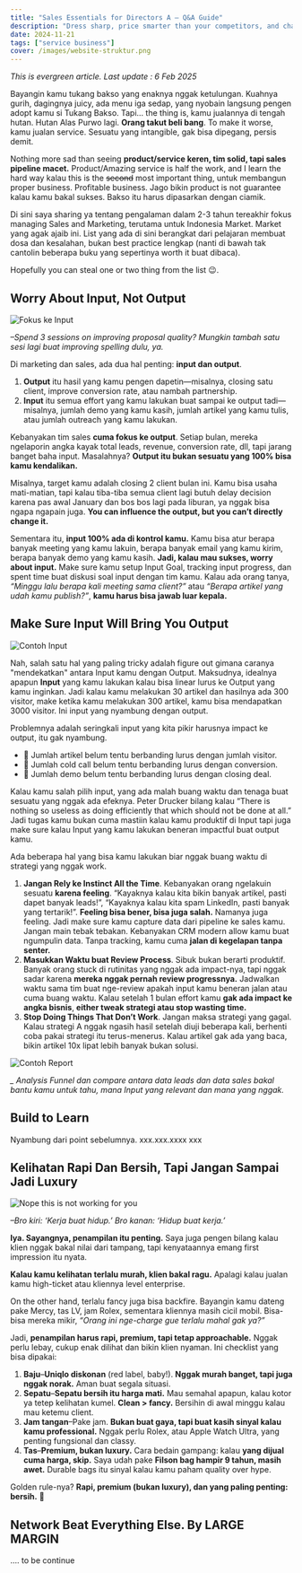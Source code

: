 ```yaml
---
title: "Sales Essentials for Directors A – Q&A Guide"
description: "Dress sharp, price smarter than your competitors, and charm clients like your team paychecks depends on it—because it does."
date: 2024-11-21
tags: ["service business"]
cover: /images/website-struktur.png
---
```


*This is evergreen article. Last update : 6 Feb 2025*

Bayangin kamu tukang bakso yang enaknya nggak ketulungan. Kuahnya gurih, dagingnya juicy, ada menu iga sedap, yang nyobain langsung pengen adopt kamu si Tukang Bakso. Tapi… the thing is, kamu jualannya di tengah hutan. Hutan Alas Purwo lagi. **Orang takut beli bang**. To make it worse, kamu jualan service. Sesuatu yang intangible, gak bisa dipegang, persis demit. 

Nothing more sad than seeing **product/service keren, tim solid, tapi sales pipeline macet.** Product/Amazing service is half the work, and I learn the hard way kalau this is the ~~second~~ most important thing, untuk membangun proper business. Profitable business. Jago bikin product is not guarantee kalau kamu bakal sukses. Bakso itu harus dipasarkan dengan ciamik. 

Di sini saya sharing ya tentang pengalaman dalam 2-3 tahun tereakhir fokus managing Sales and Marketing, terutama untuk Indonesia Market. Market yang agak ajaib ini. List yang ada di sini berangkat dari pelajaran membuat dosa dan kesalahan, bukan best practice lengkap (nanti di bawah tak cantolin beberapa buku yang sepertinya worth it buat dibaca). 

Hopefully you can steal one or two thing from the list 😉.  

## **Worry About Input, Not Output**

![Fokus ke Input](/images/website-input-output.png)

*–Spend 3 sessions on improving proposal quality? Mungkin tambah satu sesi lagi buat improving spelling dulu, ya.*

Di marketing dan sales, ada dua hal penting: **input dan output**.

1. **Output** itu hasil yang kamu pengen dapetin—misalnya, closing satu client, improve conversion rate, atau nambah partnership.
2. **Input** itu semua effort yang kamu lakukan buat sampai ke output tadi—misalnya, jumlah demo yang kamu kasih, jumlah artikel yang kamu tulis, atau jumlah outreach yang kamu lakukan.

Kebanyakan tim sales **cuma fokus ke output**. Setiap bulan, mereka ngelaporin angka kayak total leads, revenue, conversion rate, dll, tapi jarang banget baha input. Masalahnya? **Output itu bukan sesuatu yang 100% bisa kamu kendalikan.** 

Misalnya, target kamu adalah closing 2 client bulan ini. Kamu bisa usaha mati-matian, tapi kalau tiba-tiba semua client lagi butuh delay decision karena pas awal January dan bos bos lagi pada liburan, ya nggak bisa ngapa ngapain juga. **You can influence the output, but you can’t directly change it.**

Sementara itu, **input 100% ada di kontrol kamu.** Kamu bisa atur berapa banyak meeting yang kamu lakuin, berapa banyak email yang kamu kirim, berapa banyak demo yang kamu kasih. **Jadi, kalau mau sukses, worry about input.** Make sure kamu setup Input Goal, tracking input progress, dan spent time buat diskusi soal input dengan tim kamu. Kalau ada orang tanya, *“Minggu lalu berapa kali meeting sama client?”* atau *“Berapa artikel yang udah kamu publish?”*, **kamu harus bisa jawab luar kepala.** 

## Make Sure Input Will Bring You Output

![Contoh Input](/images/website-sales-contoh-input.png)

Nah, salah satu hal yang paling tricky adalah figure out gimana caranya "mendekatkan" antara Input kamu dengan Output. Maksudnya, idealnya apapun **Input** yang kamu lakukan kalau bisa linear lurus ke Output yang kamu inginkan. Jadi kalau kamu melakukan 30 artikel dan hasilnya ada 300 visitor, make ketika kamu melakukan 300 artikel, kamu bisa mendapatkan 3000 visitor. Ini input yang nyambung dengan output. 

Problemnya adalah seringkali input yang kita pikir harusnya impact ke output, itu gak nyambung. 

- 🔴 Jumlah artikel belum tentu berbanding lurus dengan jumlah visitor.
- 🔴 Jumlah cold call belum tentu berbanding lurus dengan conversion.
- 🔴 Jumlah demo belum tentu berbanding lurus dengan closing deal.

Kalau kamu salah pilih input, yang ada malah buang waktu dan tenaga buat sesuatu yang nggak ada efeknya. Peter Drucker bilang kalau “There is nothing so useless as doing efficiently that which should not be done at all.” Jadi tugas kamu bukan cuma mastiin kalau kamu produktif di Input tapi juga make sure kalau Input yang kamu lakukan beneran impactful buat output kamu.

Ada beberapa hal yang bisa kamu lakukan biar nggak buang waktu di strategi yang nggak work.

1. **Jangan Rely ke Instinct All the Time**. Kebanyakan orang ngelakuin sesuatu **karena feeling**. “Kayaknya kalau kita bikin banyak artikel, pasti dapet banyak leads!”, “Kayaknya kalau kita spam LinkedIn, pasti banyak yang tertarik!”. **Feeling bisa bener, bisa juga salah.** Namanya juga feeling. Jadi make sure kamu capture data dari pipeline ke sales kamu. Jangan main tebak tebakan. Kebanyakan CRM modern allow kamu buat ngumpulin data. Tanpa tracking, kamu cuma **jalan di kegelapan tanpa senter.**
2. **Masukkan Waktu buat Review Process**. Sibuk bukan berarti produktif. Banyak orang stuck di rutinitas yang nggak ada impact-nya, tapi nggak sadar karena **mereka nggak pernah review progressnya.** Jadwalkan waktu sama tim buat nge-review apakah input kamu beneran jalan atau cuma buang waktu. Kalau setelah 1 bulan effort kamu **gak ada impact ke angka bisnis**, **either tweak strategi atau stop wasting time.**
3. **Stop Doing Things That Don’t Work**. Jangan maksa strategi yang gagal. Kalau strategi A nggak ngasih hasil setelah diuji beberapa kali, berhenti coba pakai strategi itu terus-menerus. Kalau artikel gak ada yang baca, bikin artikel 10x lipat lebih banyak bukan solusi.  

![Contoh Report](/images/website-funnel.png)

*_ Analysis Funnel dan compare antara data leads dan data sales bakal bantu kamu untuk tahu, mana Input yang relevant dan mana yang nggak.* 

## Build to Learn

Nyambung dari point sebelumnya. xxx.xxx.xxxx xxx

## Kelihatan Rapi Dan Bersih, Tapi Jangan Sampai Jadi Luxury

![Nope this is not working for you](/images/website-sergey-ngawur.png)

*–Bro kiri: ‘Kerja buat hidup.’ Bro kanan: ‘Hidup buat kerja.’*

**Iya. Sayangnya, penampilan itu penting.** Saya juga pengen bilang kalau klien nggak bakal nilai dari tampang, tapi kenyataannya emang first impression itu nyata.

**Kalau kamu kelihatan terlalu murah, klien bakal ragu.** Apalagi kalau jualan kamu high-ticket atau kliennya level enterprise. 

On the other hand, terlalu fancy juga bisa backfire. Bayangin kamu dateng pake Mercy, tas LV, jam Rolex, sementara kliennya masih cicil mobil. Bisa-bisa mereka mikir, *“Orang ini nge-charge gue terlalu mahal gak ya?”*

Jadi, **penampilan harus rapi, premium, tapi tetap approachable.** Nggak perlu lebay, cukup enak dilihat dan bikin klien nyaman. Ini checklist yang bisa dipakai:

1. **Baju**–**Uniqlo diskonan** (red label, baby!). **Nggak murah banget, tapi juga nggak norak.** Aman buat segala situasi.
2. **Sepatu**–**Sepatu bersih itu harga mati.** Mau semahal apapun, kalau kotor ya tetep kelihatan kumel. **Clean > fancy.** Bersihin di awal minggu kalau mau ketemu client.
3. **Jam tangan**–Pake jam. **Bukan buat gaya, tapi buat kasih sinyal kalau kamu professional.** Nggak perlu Rolex, atau Apple Watch Ultra, yang penting fungsional dan classy.
4. **Tas**–**Premium, bukan luxury.** Cara bedain gampang: kalau **yang dijual cuma harga, skip.** Saya udah pake **Filson bag hampir 9 tahun, masih awet.** Durable bags itu sinyal kalau kamu paham quality over hype.

Golden rule-nya? **Rapi, premium (bukan luxury), dan yang paling penting: bersih.** 🚀

## Network Beat Everything Else. By LARGE MARGIN

…. to be continue
